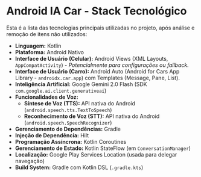 # Android IA Car - Stack Tecnológico

Esta é a lista das tecnologias principais utilizadas no projeto, após análise e remoção de itens não utilizados:

*   **Linguagem:** Kotlin
*   **Plataforma:** Android Nativo
*   **Interface de Usuário (Celular):** Android Views (XML Layouts, `AppCompatActivity`) - *Potencialmente para configurações ou fallback.*
*   **Interface de Usuário (Carro):** Android Auto (Android for Cars App Library - `androidx.car.app`) com Templates (Message, Pane, List).
*   **Inteligência Artificial:** Google Gemini 2.0 Flash (SDK `com.google.ai.client.generativeai`)
*   **Funcionalidades de Voz:**
    *   **Síntese de Voz (TTS):** API nativa do Android (`android.speech.tts.TextToSpeech`)
    *   **Reconhecimento de Voz (STT):** API nativa do Android (`android.speech.SpeechRecognizer`)
*   **Gerenciamento de Dependências:** Gradle
*   **Injeção de Dependência:** Hilt
*   **Programação Assíncrona:** Kotlin Coroutines
*   **Gerenciamento de Estado:** Kotlin StateFlow (em `ConversationManager`)
*   **Localização:** Google Play Services Location (usada para delegar navegação)
*   **Build System:** Gradle com Kotlin DSL (`.gradle.kts`) 